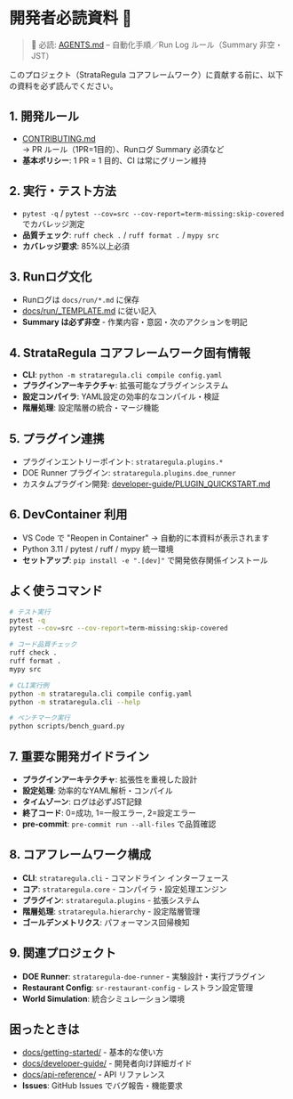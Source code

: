 # 開発者必読資料 🚀

> 🔗 必読: [AGENTS.md](../AGENTS.md) – 自動化手順／Run Log ルール（Summary 非空・JST）

このプロジェクト（StrataRegula コアフレームワーク）に貢献する前に、以下の資料を必ず読んでください。

## 1. 開発ルール
- [CONTRIBUTING.md](../CONTRIBUTING.md)  
  → PR ルール（1PR=1目的）、Runログ Summary 必須など
- **基本ポリシー**: 1 PR = 1 目的、CI は常にグリーン維持

## 2. 実行・テスト方法
- `pytest -q` / `pytest --cov=src --cov-report=term-missing:skip-covered` でカバレッジ測定
- **品質チェック**: `ruff check .` / `ruff format .` / `mypy src`
- **カバレッジ要求**: 85%以上必須

## 3. Runログ文化
- Runログは `docs/run/*.md` に保存  
- [docs/run/_TEMPLATE.md](run/_TEMPLATE.md) に従い記入  
- **Summary は必ず非空** - 作業内容・意図・次のアクションを明記

## 4. StrataRegula コアフレームワーク固有情報
- **CLI**: `python -m strataregula.cli compile config.yaml`
- **プラグインアーキテクチャ**: 拡張可能なプラグインシステム
- **設定コンパイラ**: YAML設定の効率的なコンパイル・検証
- **階層処理**: 設定階層の統合・マージ機能

## 5. プラグイン連携
- プラグインエントリーポイント: `strataregula.plugins.*`
- DOE Runner プラグイン: `strataregula.plugins.doe_runner`
- カスタムプラグイン開発: [developer-guide/PLUGIN_QUICKSTART.md](developer-guide/PLUGIN_QUICKSTART.md)

## 6. DevContainer 利用
- VS Code で "Reopen in Container" → 自動的に本資料が表示されます
- Python 3.11 / pytest / ruff / mypy 統一環境
- **セットアップ**: `pip install -e ".[dev]"` で開発依存関係インストール

## よく使うコマンド
```bash
# テスト実行
pytest -q
pytest --cov=src --cov-report=term-missing:skip-covered

# コード品質チェック  
ruff check .
ruff format .
mypy src

# CLI実行例
python -m strataregula.cli compile config.yaml
python -m strataregula.cli --help

# ベンチマーク実行
python scripts/bench_guard.py
```

## 7. 重要な開発ガイドライン
- **プラグインアーキテクチャ**: 拡張性を重視した設計
- **設定処理**: 効率的なYAML解析・コンパイル
- **タイムゾーン**: ログは必ずJST記録  
- **終了コード**: 0=成功, 1=一般エラー, 2=設定エラー
- **pre-commit**: `pre-commit run --all-files` で品質確認

## 8. コアフレームワーク構成
- **CLI**: `strataregula.cli` - コマンドライン インターフェース
- **コア**: `strataregula.core` - コンパイラ・設定処理エンジン
- **プラグイン**: `strataregula.plugins` - 拡張システム
- **階層処理**: `strataregula.hierarchy` - 設定階層管理
- **ゴールデンメトリクス**: パフォーマンス回帰検知

## 9. 関連プロジェクト
- **DOE Runner**: `strataregula-doe-runner` - 実験設計・実行プラグイン
- **Restaurant Config**: `sr-restaurant-config` - レストラン設定管理
- **World Simulation**: 統合シミュレーション環境

## 困ったときは
- [docs/getting-started/](getting-started/) - 基本的な使い方
- [docs/developer-guide/](developer-guide/) - 開発者向け詳細ガイド
- [docs/api-reference/](api-reference/) - API リファレンス
- **Issues**: GitHub Issues でバグ報告・機能要求